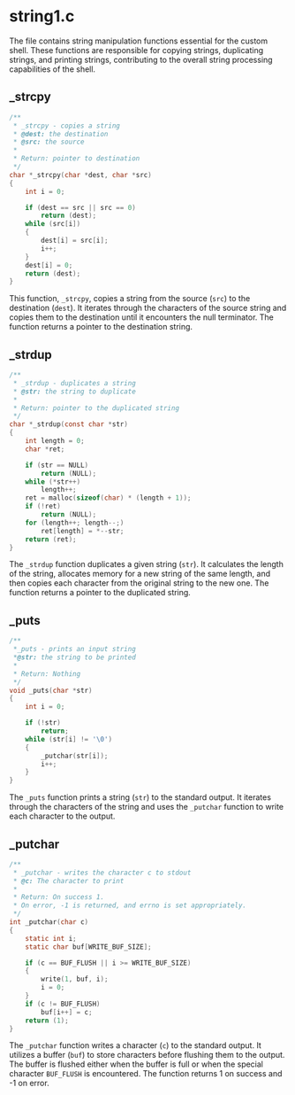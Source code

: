  # string1.c
The file contains string manipulation functions essential for the custom shell. These functions are responsible for copying strings, duplicating strings, and printing strings, contributing to the overall string processing capabilities of the shell.

## _strcpy
```c
/**
 * _strcpy - copies a string
 * @dest: the destination
 * @src: the source
 *
 * Return: pointer to destination
 */
char *_strcpy(char *dest, char *src)
{
    int i = 0;

    if (dest == src || src == 0)
        return (dest);
    while (src[i])
    {
        dest[i] = src[i];
        i++;
    }
    dest[i] = 0;
    return (dest);
}
```

This function, `_strcpy`, copies a string from the source (`src`) to the destination (`dest`). It iterates through the characters of the source string and copies them to the destination until it encounters the null terminator. The function returns a pointer to the destination string.

## _strdup
```c
/**
 * _strdup - duplicates a string
 * @str: the string to duplicate
 *
 * Return: pointer to the duplicated string
 */
char *_strdup(const char *str)
{
    int length = 0;
    char *ret;

    if (str == NULL)
        return (NULL);
    while (*str++)
        length++;
    ret = malloc(sizeof(char) * (length + 1));
    if (!ret)
        return (NULL);
    for (length++; length--;)
        ret[length] = *--str;
    return (ret);
}
```

The `_strdup` function duplicates a given string (`str`). It calculates the length of the string, allocates memory for a new string of the same length, and then copies each character from the original string to the new one. The function returns a pointer to the duplicated string.

## _puts
```c
/**
 *_puts - prints an input string
 *@str: the string to be printed
 *
 * Return: Nothing
 */
void _puts(char *str)
{
    int i = 0;

    if (!str)
        return;
    while (str[i] != '\0')
    {
        _putchar(str[i]);
        i++;
    }
}
```

The `_puts` function prints a string (`str`) to the standard output. It iterates through the characters of the string and uses the `_putchar` function to write each character to the output.

## _putchar
```c
/**
 * _putchar - writes the character c to stdout
 * @c: The character to print
 *
 * Return: On success 1.
 * On error, -1 is returned, and errno is set appropriately.
 */
int _putchar(char c)
{
    static int i;
    static char buf[WRITE_BUF_SIZE];

    if (c == BUF_FLUSH || i >= WRITE_BUF_SIZE)
    {
        write(1, buf, i);
        i = 0;
    }
    if (c != BUF_FLUSH)
        buf[i++] = c;
    return (1);
}
```

The `_putchar` function writes a character (`c`) to the standard output. It utilizes a buffer (`buf`) to store characters before flushing them to the output. The buffer is flushed either when the buffer is full or when the special character `BUF_FLUSH` is encountered. The function returns 1 on success and -1 on error.
